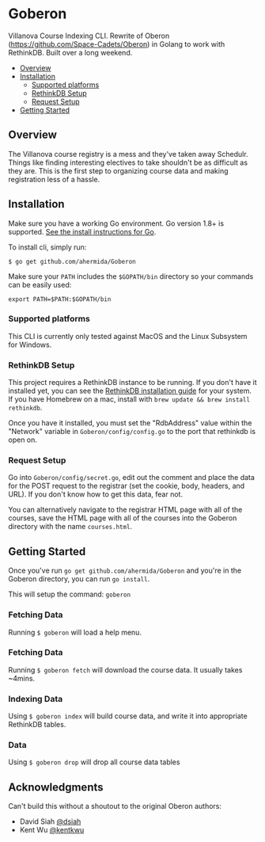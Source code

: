 # Goberon
Villanova Course Indexing CLI. Rewrite of Oberon (https://github.com/Space-Cadets/Oberon) in Golang to work with RethinkDB. Built over a long weekend.

<!-- toc -->

- [Overview](#overview)
- [Installation](#installation)
  * [Supported platforms](#supported-platforms)
  * [RethinkDB Setup](#request-setup)
  * [Request Setup](#request-setup)
- [Getting Started](#getting-started)

<!-- tocstop -->


## Overview

The Villanova course registry is a mess and they've taken away Schedulr. Things like
finding interesting electives to take shouldn't be as difficult as they are.
This is the first step to organizing course data and making registration less of a
hassle.

## Installation

Make sure you have a working Go environment.  Go version 1.8+ is supported.  [See
the install instructions for Go](http://golang.org/doc/install.html).

To install cli, simply run:
```
$ go get github.com/ahermida/Goberon
```

Make sure your `PATH` includes the `$GOPATH/bin` directory so your commands can
be easily used:
```
export PATH=$PATH:$GOPATH/bin
```

### Supported platforms

This CLI is currently only tested against MacOS and the Linux Subsystem for Windows.

### RethinkDB Setup

This project requires a RethinkDB instance to be running. If you don't have it
installed yet, you can see the [RethinkDB installation guide](https://rethinkdb.com/docs/install/)
for your system. If you have Homebrew on a mac, install with `brew update && brew install rethinkdb`.

Once you have it installed, you must set the "RdbAddress" value within
the "Network" variable in `Goberon/config/config.go` to the port that rethinkdb is
open on.

### Request Setup

Go into `Goberon/config/secret.go`, edit out the comment and place the data for the
POST request to the registrar (set the cookie, body, headers, and URL). If you
don't know how to get this data, fear not.

You can alternatively navigate to the registrar HTML page with all of the courses, save
the HTML page with all of the courses into the Goberon directory with the name `courses.html`.

## Getting Started

Once you've run `go get github.com/ahermida/Goberon` and you're in the Goberon
directory, you can run `go install`.

This will setup the command: `goberon`

### Fetching Data

Running `$ goberon` will load a help menu.

### Fetching Data

Running `$ goberon fetch` will download the course data. It usually takes ~4mins.

### Indexing Data

Using `$ goberon index` will build course data, and write it into appropriate
RethinkDB tables.

###  Data

Using `$ goberon drop` will drop all course data tables

## Acknowledgments

Can't build this without a shoutout to the original Oberon authors:
* David Siah [@dsiah](https://github.com/dsiah)
* Kent Wu [@kentkwu](https://github.com/kentkwu)
